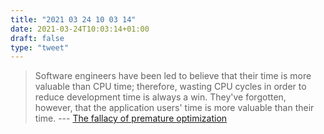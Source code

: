 ```yaml
---
title: "2021 03 24 10 03 14"
date: 2021-03-24T10:03:14+01:00
draft: false
type: "tweet"
---
```

> Software engineers have been led to believe that their time is more valuable than CPU time; therefore, wasting CPU cycles in order to reduce development time is always a win. They've forgotten, however, that the application users' time is more valuable than their time. --- [The fallacy of premature optimization](https://ubiquity.acm.org/article.cfm?id=1513451)
